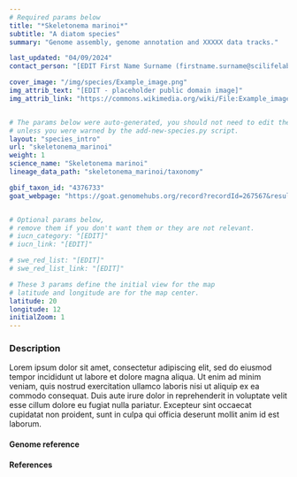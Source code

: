 ```yaml
---
# Required params below
title: "*Skeletonema marinoi*"
subtitle: "A diatom species"
summary: "Genome assembly, genome annotation and XXXXX data tracks."

last_updated: "04/09/2024"
contact_person: "[EDIT First Name Surname (firstname.surname@scilifelab.se)] "

cover_image: "/img/species/Example_image.png"
img_attrib_text: "[EDIT - placeholder public domain image]"
img_attrib_link: "https://commons.wikimedia.org/wiki/File:Example_image.png"


# The params below were auto-generated, you should not need to edit them...
# unless you were warned by the add-new-species.py script.
layout: "species_intro"
url: "skeletonema_marinoi"
weight: 1
science_name: "Skeletonema marinoi"
lineage_data_path: "skeletonema_marinoi/taxonomy"

gbif_taxon_id: "4376733"
goat_webpage: "https://goat.genomehubs.org/record?recordId=267567&result=taxon&taxonomy=ncbi#skeletonema%20marinoi"


# Optional params below,
# remove them if you don't want them or they are not relevant.
# iucn_category: "[EDIT]"
# iucn_link: "[EDIT]"

# swe_red_list: "[EDIT]"
# swe_red_list_link: "[EDIT]"

# These 3 params define the initial view for the map
# latitude and longitude are for the map center.
latitude: 20
longitude: 12
initialZoom: 1
---
```


### Description

Lorem ipsum dolor sit amet, consectetur adipiscing elit, sed do eiusmod tempor incididunt ut labore et dolore magna aliqua. Ut enim ad minim veniam, quis nostrud exercitation ullamco laboris nisi ut aliquip ex ea commodo consequat. Duis aute irure dolor in reprehenderit in voluptate velit esse cillum dolore eu fugiat nulla pariatur. Excepteur sint occaecat cupidatat non proident, sunt in culpa qui officia deserunt mollit anim id est laborum.

#### Genome reference

#### References
